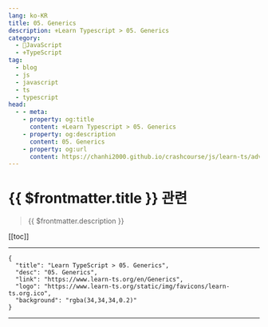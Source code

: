 ```yaml
---
lang: ko-KR
title: 05. Generics
description: ⚜Learn Typescript > 05. Generics
category: 
  - 🧶JavaScript
  - ⚜TypeScript
tag: 
  - blog
  - js
  - javascript
  - ts
  - typescript
head:
  - - meta:
    - property: og:title
      content: ⚜Learn Typescript > 05. Generics
    - property: og:description
      content: 05. Generics
    - property: og:url
      content: https://chanhi2000.github.io/crashcourse/js/learn-ts/advanced/05.html
---
```


# {{ $frontmatter.title }} 관련

> {{ $frontmatter.description }}

[[toc]]

---

```component VPCard
{
  "title": "Learn TypeScript > 05. Generics",
  "desc": "05. Generics",
  "link": "https://www.learn-ts.org/en/Generics",
  "logo": "https://www.learn-ts.org/static/img/favicons/learn-ts.org.ico",
  "background": "rgba(34,34,34,0.2)"
}
```

---

<TagLinks />
